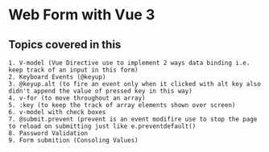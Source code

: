 # Web Form with Vue 3

## Topics covered  in this 

    1. V-model (Vue Directive use to implement 2 ways data binding i.e. keep track of an input in this form)
    2. Keyboard Events (@keyup)
    3. @keyup.alt (to fire an event only when it clicked with alt key also didn't append the value of pressed key in this way)
    4. v-for (to move throughout an array)
    5. :key (to keep the track of array elements shown over screen)
    6. v-model with check boxes 
    7. @submit.prevent (prevent is an event modifire use to stop the page to reload on submitting just like e.preventdefault() 
    8. Password Validation
    9. Form submition (Consoling Values)

